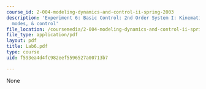 ```yaml
---
course_id: 2-004-modeling-dynamics-and-control-ii-spring-2003
description: 'Experiment 6: Basic Control: 2nd Order System I: Kinematics, vibrational
  modes, & control'
file_location: /coursemedia/2-004-modeling-dynamics-and-control-ii-spring-2003/f593ea4d4fc982eef5596527a00713b7_Lab6.pdf
file_type: application/pdf
layout: pdf
title: Lab6.pdf
type: course
uid: f593ea4d4fc982eef5596527a00713b7

---
```

None